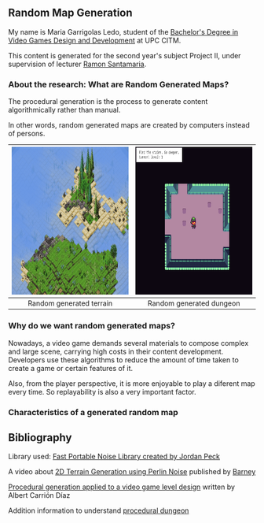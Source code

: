 ## Random Map Generation

My name is Maria Garrigolas Ledo, student of the [Bachelor's Degree in Video Games Design and Development](https://www.citm.upc.edu/ing/estudis/graus-videojocs/) at UPC CITM. 

This content is generated for the second year's subject Project II, under supervision of lecturer [Ramon Santamaria](https://github.com/raysan5).

### About the research: What are Random Generated Maps?

The procedural generation is the process to generate content algorithmically rather than manual. 

In other words, random generated maps are created by computers instead of persons.

|<img src="https://raw.githubusercontent.com/Meeeri08/PersonalResearch-Random-Map-Generator/main/docs/Assets/random_map_1.gif" alt="Height Formula" width="600" height="300">|<img src="https://raw.githubusercontent.com/Meeeri08/PersonalResearch-Random-Map-Generator/main/docs/Assets/random_map_2.gif" alt="Height Formula" width="600" height="300">|
|:---:|:---:|
|Random generated terrain|Random generated dungeon|

### Why do we want random generated maps?
Nowadays, a video game demands several materials to compose complex and large scene, carrying high costs in their content development. Developers use these algorithms to
reduce the amount of time taken to create a game or certain features of it.

Also, from the player perspective, it is more enjoyable to play a diferent map every time. So replayability is also a very important factor.


### Characteristics of a generated random map







## Bibliography
Library used: [Fast Portable Noise Library created by Jordan Peck](https://github.com/Auburn/FastNoiseLite)

A video about [2D Terrain Generation using Perlin Noise](https://www.youtube.com/watch?v=jv6YT9pPIHw) published by [Barney](https://github.com/BarneyWhiteman/CodingChallenges)

[Procedural generation applied to a video game level design](https://upcommons.upc.edu/bitstream/handle/2099.1/26632/109439.pdf?sequence=1&isAllowed=y)  written by Albert Carrión Díaz

Addition information to understand [procedural dungeon](https://www.freecodecamp.org/news/how-to-make-your-own-procedural-dungeon-map-generator-using-the-random-walk-algorithm-e0085c8aa9a/)




